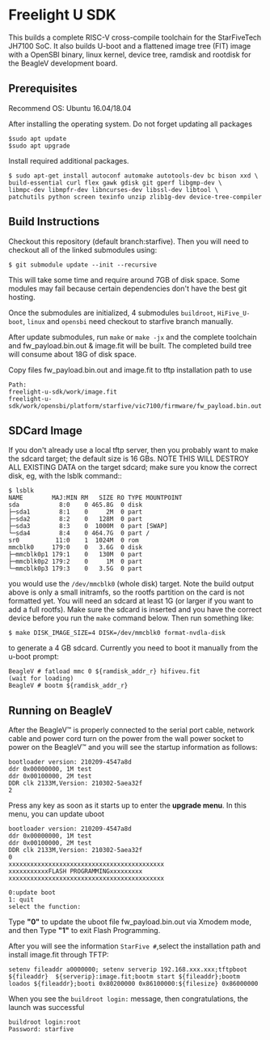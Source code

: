 # Freelight U SDK #

This builds a complete RISC-V cross-compile toolchain for the StarFiveTech JH7100 SoC. It also builds U-boot and a flattened image tree (FIT)
image with a OpenSBI binary, linux kernel, device tree, ramdisk and rootdisk for the BeagleV development board.

## Prerequisites ##

Recommend OS: Ubuntu 16.04/18.04

After installing the operating system.
Do not forget updating all packages

	$sudo apt update
	$sudo apt upgrade

Install required additional packages.

	$ sudo apt-get install autoconf automake autotools-dev bc bison xxd \
	build-essential curl flex gawk gdisk git gperf libgmp-dev \
	libmpc-dev libmpfr-dev libncurses-dev libssl-dev libtool \
	patchutils python screen texinfo unzip zlib1g-dev device-tree-compiler

## Build Instructions ##

Checkout this repository (default branch:starfive). Then you will need to checkout all of the linked
submodules using:

	$ git submodule update --init --recursive

This will take some time and require around 7GB of disk space. Some modules may
fail because certain dependencies don't have the best git hosting.

Once the submodules are initialized, 4 submodules `buildroot`, `HiFive_U-boot`,
`linux` and `opensbi` need checkout to starfive branch manually.

After update submodules, run `make` or `make -jx` and the complete toolchain and
fw_payload.bin.out & image.fit will be built. The completed build tree will consume about 18G of
disk space.

Copy files fw_payload.bin.out and image.fit to tftp installation path to use

	Path:
	freelight-u-sdk/work/image.fit
	freelight-u-sdk/work/opensbi/platform/starfive/vic7100/firmware/fw_payload.bin.out

## SDCard Image ##

If you don't already use a local tftp server, then you probably want to make
the sdcard target; the default size is 16 GBs. NOTE THIS WILL DESTROY ALL
EXISTING DATA on the target sdcard; make sure you know the correct disk,
eg, with the lsblk command::

    $ lsblk
    NAME        MAJ:MIN RM   SIZE RO TYPE MOUNTPOINT
    sda           8:0    0 465.8G  0 disk 
    ├─sda1        8:1    0     2M  0 part 
    ├─sda2        8:2    0   128M  0 part 
    ├─sda3        8:3    0  1000M  0 part [SWAP]
    └─sda4        8:4    0 464.7G  0 part /
    sr0          11:0    1  1024M  0 rom  
    mmcblk0     179:0    0   3.6G  0 disk 
    ├─mmcblk0p1 179:1    0   130M  0 part 
    ├─mmcblk0p2 179:2    0     1M  0 part 
    └─mmcblk0p3 179:3    0   3.5G  0 part 

you would use the `/dev/mmcblk0` (whole disk) target. Note the build output
above is only a small initramfs, so the rootfs partition on the card is not
formatted yet. You will need an sdcard at least 1G (or larger if you want
to add a full rootfs).  Make sure the sdcard is inserted and you have the
correct device before you run the `make` command below. Then run something
like:

    $ make DISK_IMAGE_SIZE=4 DISK=/dev/mmcblk0 format-nvdla-disk

to generate a 4 GB sdcard. Currently you need to boot it manually from the
u-boot prompt:

    BeagleV # fatload mmc 0 ${ramdisk_addr_r} hifiveu.fit
    (wait for loading)
    BeagleV # bootm ${ramdisk_addr_r}


## Running on BeagleV ##

After the BeagleV™ is properly connected to the serial port cable, network cable and power cord turn on the power from the wall power socket to power on the BeagleV™ and you will see the startup information as follows:

	bootloader version: 210209-4547a8d
	ddr 0x00000000, 1M test
	ddr 0x00100000, 2M test
	DDR clk 2133M,Version: 210302-5aea32f
	2
Press any key as soon as it starts up to enter the **upgrade menu**. In this menu, you can update uboot

	bootloader version: 210209-4547a8d
	ddr 0x00000000, 1M test
	ddr 0x00100000, 2M test
	DDR clk 2133M,Version: 210302-5aea32f
	0
	xxxxxxxxxxxxxxxxxxxxxxxxxxxxxxxxxxxxxxxxxxx
	xxxxxxxxxxxFLASH PROGRAMMINGxxxxxxxxx
	xxxxxxxxxxxxxxxxxxxxxxxxxxxxxxxxxxxxxxxxxxx

	0:update boot
	1: quit
	select the function:

Type **"0"**  to update the uboot file fw_payload.bin.out via Xmodem mode,
and then Type **"1"** to exit Flash Programming.

After you will see the information `StarFive #`,select the installation path
and install image.fit through TFTP:

	setenv fileaddr a0000000; setenv serverip 192.168.xxx.xxx;tftpboot ${fileaddr}  ${serverip}:image.fit;bootm start ${fileaddr};bootm loados ${fileaddr};booti 0x80200000 0x86100000:${filesize} 0x86000000

When you see the `buildroot login:` message, then congratulations, the launch was successful

	buildroot login:root
	Password: starfive
